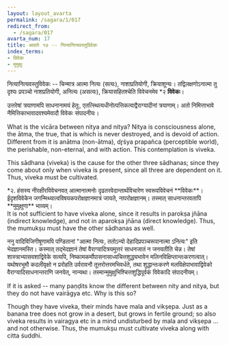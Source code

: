 ```yaml
---
layout: layout_avarta
permalink: /sagara/1/017
redirect_from:
  - /sagara/017
avarta_num: 17
title: आवर्तः १७ -- नित्यानित्यवस्तुविवेकः
index_terms:
- विवेकः
- मुमुक्षुः
---
```


नित्यानित्यवस्तुविवेकः -- चिन्मात्र आत्मा नित्यः (सत्यः), नाशाप्रतियोगी, क्रियाशून्यः। 
तद्विलक्षणोऽनात्मा तु दृश्यः प्रपञ्चो नाशप्रतियोगी, अनित्यः (असत्यः), क्रियासहितश्चेति विवेचनमेव *२ **विवेकः**।

उत्तरेषां त्रयाणामपि साधनानामयं हेतुः, एतत्स्थित्यधीनोत्पत्तिकत्वाद्वैराग्यादीनां त्रयाणाम्। 
अतो निमित्ताभावे नैमित्तिकाभावादवश्यमेवादौ विवेकः संपादनीयः।

<div class="translation-inline" markdown="1">
What is the vicāra between nitya and nitya? 
Nitya is consciousness alone, the ātma, the true, that is which is never destroyed,
and is devoid of action. Different from it is anātma (non-ātma), dr̥śya prapañca (perceptible world), the perishable,
non-eternal, and with action. This contemplation is viveka. 

This sādhana (viveka) is the cause for the other three sādhanas; 
since they come about only when viveka is present, since all three are dependent on it. 
Thus, viveka must be cultivated.
</div>

<div class="footnote" markdown="1">
*२. हंसस्य नीरक्षीरविवेचनवत् आत्मानात्मनोः दृढतरवेदान्तार्थविचारेण स्वरूपविवेचनं **विवेकः**। ईदृशविवेकेन जगन्मिथ्यात्वविषयकपरोक्षज्ञानमात्रं जायते, नापरोक्षज्ञानम्। तस्मात् साधनान्तरवतापि **मुमुक्षुणा** भाव्यम्। 

<div class="translation-inline" markdown="1">
It is not sufficient to have viveka alone, since it results in parokṣa jñāna (indirect knowledge), 
and not in aparokṣa jñāna (direct knowledge). Thus, the mumukṣu must have the other sādhanas as well.
</div>

ननु वादिविजिगीषूणामपि पण्डितानां "आत्मा नित्यः, ततोऽन्यो देहादिप्रपञ्चरूपानात्मा ऽनित्यः" इति भेदज्ञानमस्ति। 
कस्मात् तद्भेदज्ञानं तेषां वैराग्यादित्रयमुत्तरं साधनजातं न जनयतीति चेन्न। 
तेषां शास्त्राभ्यासवशाद्विवेके सत्यपि, निष्कामकर्मोपासनासाध्यचित्तशुद्ध्यभावेन मलिनविक्षिप्तान्तःकरणत्वात्। 
यथोषरभूमौ कदलीवृक्षो न प्ररोहति उर्वरावनौ तूत्तरोत्तरमभिवर्धते,
तथा शुद्धान्तःकरणे मलविक्षेपाभावाद्विवेको वैराग्यादिसाधनान्तराणि जनयेत्, नान्यथा। 
तस्मान्मुमुक्षुभिश्चित्तशुद्धिपूर्वकं विवेकादि संपादनीयम्।

<div class="translation-inline" markdown="1">
If it is asked -- many paṇḍits know the different between nity and nitya,
but they do not have vairāgya etc. Why is this so? 

Though they have viveka, their minds have mala and vikṣepa. 
Just as a banana tree does not grow in a desert, but grows in fertile ground;
so also viveka results in vairagya etc in a mind undisturbed by mala 
and vikṣepa ... and not otherwise. Thus, the mumukṣu must cultivate
viveka along with citta śuddhi.
</div>

</div>
